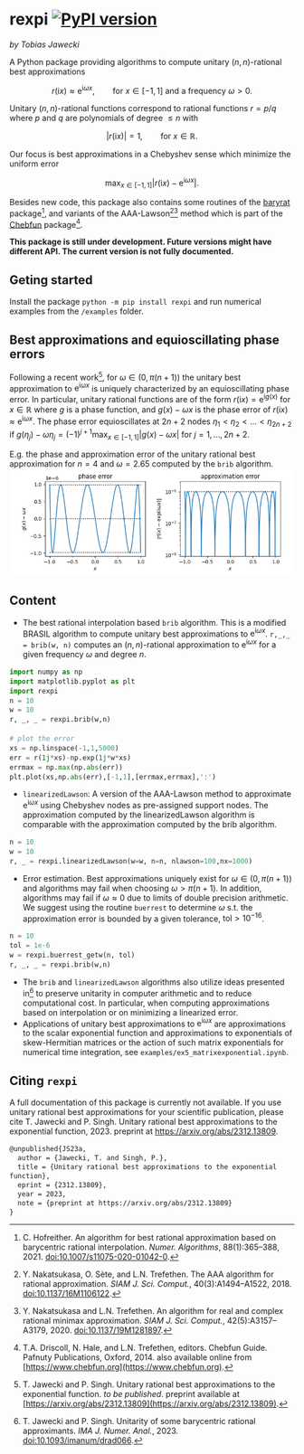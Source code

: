 # rexpi [![PyPI version](https://badge.fury.io/py/rexpi.svg)](https://badge.fury.io/py/rexpi)
*by Tobias Jawecki*

A Python package providing algorithms to compute unitary $(n,n)$-rational best approximations
```math
r(\mathrm{i} x) \approx \mathrm{e}^{\mathrm{i}\omega x},\qquad\text{for $x\in[-1,1]$ and a frequency $\omega>0$}.
```
Unitary $(n,n)$-rational functions correspond to rational functions $r=p/q$ where $p$ and $q$ are polynomials of degree $\leq n$ with
```math
|r(\mathrm{i} x)|=1,\qquad \text{for $x\in\mathbb{R}$}.
```
Our focus is best approximations in a Chebyshev sense which minimize the uniform error
```math
\max_{x\in[-1,1]}| r(\mathrm{i} x) - \mathrm{e}^{\mathrm{i}\omega x} |.
```

Besides new code, this package also contains some routines of the [baryrat](https://github.com/c-f-h/baryrat) package[^Ho20], and variants of the AAA-Lawson[^NST18][^NT20] method which is part of the [Chebfun](http://www.chebfun.org/) package[^DHT14].

**This package is still under development. Future versions might have different API. The current version is not fully documented.**

## Geting started
Install the package `python -m pip install rexpi` and run numerical examples from the `/examples` folder.

## Best approximations and equioscillating phase errors

Following a recent work[^JSxx], for $\omega\in(0,\pi(n+1))$ the unitary best approximation to $\mathrm{e}^{\mathrm{i}\omega x}$ is uniquely characterized by an equioscillating phase error. In particular, unitary rational functions are of the form $r(\mathrm{i} x) = \mathrm{e}^{\mathrm{i}g(x)}$ for $x\in\mathbb{R}$ where $g$ is a phase function, and $g(x) - \omega x$ is the phase error of $r(\mathrm{i} x) \approx \mathrm{e}^{\mathrm{i}\omega x}$.
The phase error equioscillates at $2n+2$ nodes $\eta_1< \eta_2< \ldots <\eta_{2n+2}$ if $g(\eta_j) - \omega \eta_j = (-1)^{j+1} \max_{x\in[-1,1]}| g(x) - \omega x |$ for $j=1,\ldots,2n+2$.

E.g. the phase and approximation error of the unitary rational best approximation for $n=4$ and $\omega=2.65$ computed by the `brib` algorithm.
![errors](https://github.com/newbisi/rexpi/blob/main/docs/errors.png)

## Content

- The best rational interpolation based `brib` algorithm. This is a modified BRASIL algorithm to compute unitary best approximations to $\mathrm{e}^{\mathrm{i}\omega x}$. `r,_,_ = brib(w, n)` computes an $(n,n)$-rational approximation to $\mathrm{e}^{\mathrm{i}\omega x}$ for a given frequency $\omega$ and degree $n$.
```python
import numpy as np
import matplotlib.pyplot as plt
import rexpi
n = 10
w = 10
r, _, _ = rexpi.brib(w,n)

# plot the error
xs = np.linspace(-1,1,5000)
err = r(1j*xs)-np.exp(1j*w*xs)
errmax = np.max(np.abs(err))
plt.plot(xs,np.abs(err),[-1,1],[errmax,errmax],':')
```

- `linearizedLawson`:
A version of the AAA-Lawson method to approximate $\mathrm{e}^{\mathrm{i}\omega x}$ using Chebyshev nodes as pre-assigned support nodes. The approximation computed by the linearizedLawson algorithm is comparable with the approximation computed by the brib algorithm.
```python
n = 10
w = 10
r, _ = rexpi.linearizedLawson(w=w, n=n, nlawson=100,nx=1000)
```

- Error estimation. Best approximations uniquely exist for $\omega\in(0,\pi(n+1))$ and algorithms may fail when choosing $\omega >\pi(n+1)$. In addition, algorithms may fail if $\omega\approx 0$ due to limits of double precision arithmetic. We suggest using  the routine `buerrest` to determine $\omega$ s.t. the approximation error is bounded by a given tolerance, $\mathrm{tol}>10^{-16}$.
```python
n = 10
tol = 1e-6
w = rexpi.buerrest_getw(n, tol)
r, _, _ = rexpi.brib(w,n)
```
- The `brib` and `linearizedLawson` algorithms also utilize ideas presented in[^JS23] to preserve unitarity in computer arithmetic and to reduce computational cost. In particular, when computing approximations based on interpolation or on minimizing a linearized error.
- Applications of unitary best approximations to $\mathrm{e}^{\mathrm{i}\omega x}$ are approximations to the scalar exponential function and approximations to exponentials of skew-Hermitian matrices or the action of such matrix exponentials for numerical time integration, see `examples/ex5_matrixexponential.ipynb`.

## Citing `rexpi`

A full documentation of this package is currently not available. If you use unitary rational best approximations for your scientific publication, please cite T. Jawecki and P. Singh. Unitary rational best approximations to the exponential function, 2023. preprint at https://arxiv.org/abs/2312.13809.
```
@unpublished{JS23a,
  author = {Jawecki, T. and Singh, P.},
  title = {Unitary rational best approximations to the exponential function},
  eprint = {2312.13809},
  year = 2023,
  note = {preprint at https://arxiv.org/abs/2312.13809}
}
```

[^JSxx]: T. Jawecki and P. Singh. Unitary rational best approximations to the exponential function. *to be published*. preprint available at [https://arxiv.org/abs/2312.13809](https://arxiv.org/abs/2312.13809).

[^JS23]: T. Jawecki and P. Singh. Unitarity of some barycentric rational approximants. *IMA J. Numer. Anal.*, 2023. [doi:10.1093/imanum/drad066](https://doi.org/10.1093/imanum/drad066).

[^Ho20]: C. Hofreither. An algorithm for best rational approximation based on barycentric rational interpolation. *Numer. Algorithms*, 88(1):365–388, 2021. [doi:10.1007/s11075-020-01042-0](https://doi.org/10.1007/s11075-020-01042-0).

[^NST18]: Y. Nakatsukasa, O. Sète, and L.N. Trefethen. The AAA algorithm for rational approximation. *SIAM J. Sci. Comput.*, 40(3):A1494–A1522, 2018. [doi:10.1137/16M1106122](https://doi.org/10.1137/16M1106122).

[^NT20]: Y. Nakatsukasa and L.N. Trefethen. An algorithm for real and complex rational minimax approximation. *SIAM J. Sci. Comput.*, 42(5):A3157–A3179, 2020. [doi:10.1137/19M1281897](https://doi.org/10.1137/19M1281897).

[^DHT14]: T.A. Driscoll, N. Hale, and L.N. Trefethen, editors. Chebfun Guide. Pafnuty Publications, Oxford, 2014. also available online from [https://www.chebfun.org](https://www.chebfun.org).

[^Fra76]: R. Franke. On the convergence of an algorithm for rational Chebyshev approximation. *Rocky Mountain J. Math.*, 6(2), 1976. [doi:10.1216/rmj-1976-6-2-227](https://doi.org/10.1216/rmj-1976-6-2-227).

[^Ma63]: H.J. Maehly. Methods for fitting rational approximations, parts II and III. *J. ACM*, 10(3):257–277, July 1963. [doi:10.1145/321172.321173](https://doi.org/10.1145/321172.321173).
